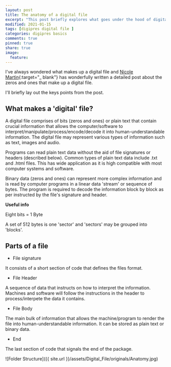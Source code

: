 ```yaml
---
layout: post
title: The anatomy of a digital file
excerpt: "This post briefly explores what goes under the hood of digital files"
modified: 2021-01-15
tags: [digipres digital file ]
categories: digipres basics
comments: true
pinned: true
share: true
image:
  feature:
---
```


I've always wondered what makes up a digital file and [Nicole Martin](https://twobitpreservation.com/){:target="_ blank"} has wonderfully written a detailed post about the zeros and ones that make up a digital file.

I'll briefly lay out the keys points from the post.

## What makes a 'digital' file?

A digital file comprises of bits (zeros and ones) or plain text that contain crucial information that allows the computer/software to interpret/manipulate/process/encode/decode it into human-understandable information. The digital file may represent various types of information such as text, images and audio.

Programs can read plain text data without the aid of file signatures or headers (described below). Common types of plain text data include .txt and .html files. This has wide application as it is high compatible with most computer systems and software.

Binary data (zeros and ones) can represent more complex information and is read by computer programs in a linear data 'stream' or sequence of bytes. The program is required to decode the information block by block as per instructed by the file's signature and header.

**Useful info**

Eight bits = 1 Byte

A set of 512 bytes is one 'sector' and 'sectors' may be grouped into 'blocks'.

## Parts of a file

* File signature

It consists of a short section of code that defines the files format.

* File Header

A sequence of data that instructs on how to interpret the information. Machines and software will follow the instructions in the header to process/interpete the data it contains.

* File Body

The main bulk of information that allows the machine/program to render the file into human-understandable information. It can be stored as plain text or binary data.

* End

The last section of code that signals the end of the package.

![Folder Structure]({{ site.url }}/assets/Digital_File/originals/Anatomy.jpg)
